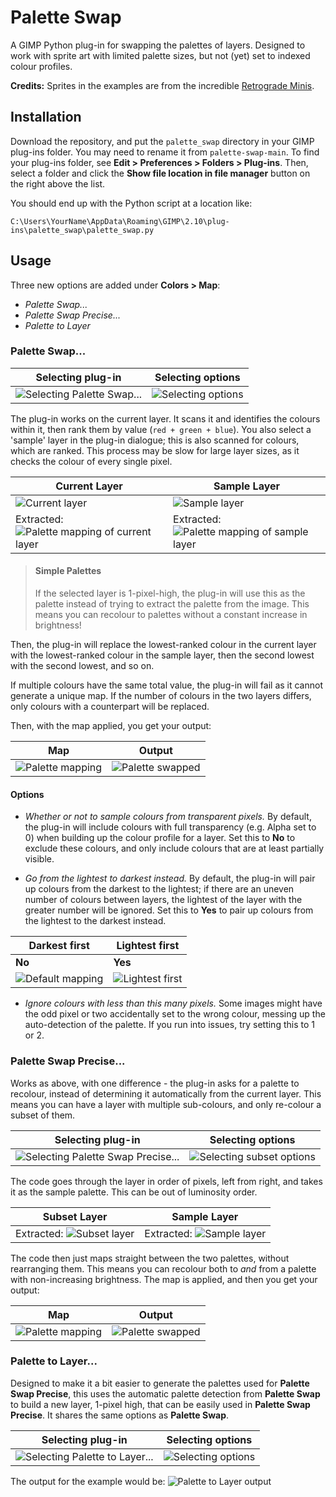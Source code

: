 # Palette Swap

A GIMP Python plug-in for swapping the palettes of layers. Designed to work with sprite art with limited palette sizes, but not (yet) set to indexed colour profiles.

**Credits:** Sprites in the examples are from the incredible [Retrograde Minis](https://www.retrogrademinis.com/).


## Installation

Download the repository, and put the `palette_swap` directory in your GIMP plug-ins folder. You may need to rename it from `palette-swap-main`.
To find your plug-ins folder, see **Edit > Preferences > Folders > Plug-ins**. 
Then, select a folder and click the **Show file location in file manager** button on the right above the list.

You should end up with the Python script at a location like:
```
C:\Users\YourName\AppData\Roaming\GIMP\2.10\plug-ins\palette_swap\palette_swap.py
```

## Usage

Three new options are added under **Colors > Map**:
* *Palette Swap...*
* *Palette Swap Precise...*
* *Palette to Layer*

### Palette Swap...

| Selecting plug-in | Selecting options |
| --- | --- |
| ![Selecting Palette Swap...](img/palette-swap-dropdown.png) | ![Selecting options](img/palette-swap-menu.png) |

The plug-in works on the current layer. It scans it and identifies the colours within it, then rank them by value (`red + green + blue`). You also select a 'sample' layer in the plug-in dialogue; this is also scanned for colours, which are ranked. This process may be slow for large layer sizes, as it checks the colour of every single pixel.

| Current Layer | Sample Layer |
| --- | --- |
| ![Current layer](img/layer-green.png) | ![Sample layer](img/layer-orange.png) |
| Extracted: ![Palette mapping of current layer](img/palette-green.png) | Extracted: ![Palette mapping of sample layer](img/palette-orange.png) |

> #### Simple Palettes
> If the selected layer is 1-pixel-high, the plug-in will use this as the palette
> instead of trying to extract the palette from the image. This means you can recolour
> to palettes without a constant increase in brightness!

Then, the plug-in will replace the lowest-ranked colour in the current layer with the lowest-ranked colour in the sample layer, then the second lowest with the second lowest, and so on.

If multiple colours have the same total value, the plug-in will fail as it cannot generate a unique map. If the number of colours in the two layers differs, only colours with a counterpart will be replaced. 

Then, with the map applied, you get your output:

| Map | Output |
| --- | --- |
| ![Palette mapping](img/palette-arrows.png) | ![Palette swapped](img/palette-swapped.png) |

#### Options

* *Whether or not to sample colours from transparent pixels.*
By default, the plug-in will include colours with full transparency (e.g. Alpha set to 0) when building up the colour profile for a layer. Set this to **No** to exclude these colours, and only include colours that are at least partially visible.

* *Go from the lightest to darkest instead.*
By default, the plug-in will pair up colours from the darkest to the lightest; if there are an uneven number of colours between layers, the lightest of the layer with the greater number will be ignored. Set this to **Yes** to pair up colours from the lightest to the darkest instead.

| Darkest first | Lightest first |
| --- | --- |
| **No** | **Yes** |
| ![Default mapping](img/palette-darktolight-arrows.png) | ![Lightest first](img/palette-lighttodark-arrows.png) |

* *Ignore colours with less than this many pixels.*
Some images might have the odd pixel or two accidentally set to the wrong colour, messing up the auto-detection of the palette. If you run into issues, try setting this to 1 or 2.


### Palette Swap Precise...

Works as above, with one difference - the plug-in asks for a palette to recolour, 
instead of determining it automatically from the current layer. This means you can have a layer with multiple sub-colours, and only re-colour a subset of them.

| Selecting plug-in | Selecting options |
| --- | --- |
| ![Selecting Palette Swap Precise...](img/palette-swap-dropdown-2.png) | ![Selecting subset options](img/palette-swap-menu-2.png) |

The code goes through the layer in order of pixels, left from right, and takes it as the sample palette. This can be out of luminosity order.

| Subset Layer | Sample Layer | 
| --- | --- |
| Extracted: ![Subset layer](img/palette-silver.png) | Extracted: ![Sample layer](img/palette-redblue.png) |

The code then just maps straight between the two palettes, without rearranging them. This means you can recolour both to *and* from a palette with non-increasing brightness. The map is applied, and then you get your output:

| Map | Output |
| --- | --- |
| ![Palette mapping](img/palette-arrows-2.png) | ![Palette swapped](img/palette-swapped-2.png) |


### Palette to Layer...

Designed to make it a bit easier to generate the palettes used for **Palette Swap Precise**, this uses the automatic palette detection from **Palette Swap** to build a new layer, 1-pixel high, that can be easily used in **Palette Swap Precise**. It shares the same options as **Palette Swap**. 

| Selecting plug-in | Selecting options |
| --- | --- |
| ![Selecting Palette to Layer...](img/palette-to-layer.png) | ![Selecting options](img/palette-to-layer-2.png) |

The output for the example would be:
![Palette to Layer output](img/palette-to-layer-3.png)


